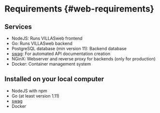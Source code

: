# Requirements {#web-requirements}

## Services
 - NodeJS: Runs VILLASweb frontend
 - Go: Runs VILLASweb backend
 - PostgreSQL database (min version 11): Backend database
 - [swag](https://github.com/swaggo/swag): For automated API documentation creation
 - NGinX: Webserver and reverse proxy for backends (only for production)
 - Docker: Container management system

## Installed on your local computer
 - NodeJS with npm
 - Go (at least version 1.11)
 - [swag](https://github.com/swaggo/swag)
 - Docker
 
